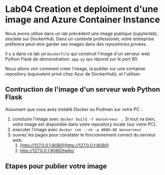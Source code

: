 # Lab04 Creation et deploiment d'une image and Azure Container Instance
Nous avons utilisé dans un lab précédent une image _publique_ (jupyterlab), stockée sur DockerHub.
Dans un contexte professionel, votre entreprise préferera peut-etre garder ses images dans des _repositories_ privées. 

Il y a dans ce lab un `Dockerfile` qui construit l'image d'un serveur web Python Flask de demonstration: `app.py` qui répond sur le port 80.

Nous allons voir comment créer l'image, la publier sur une container repository (equivalent privé chez Azur de DockerHub), et l'utiliser.


## Contruction de l'image d'un serveur web Python Flask
Assumant que vous avez installé Docker ou Podman sur votre PC :
1. constuire l'image avec `docker build -t monserveur .`. Si tout va bien, votre image est disponible dans votre repository locale (sur votre PC).
2. executer l'image avec `docker run --rm -p 8080:80 monserveur` 
3. ouvrez les pages pour constater le foncionnement correct du serveur web.
   1. [http://127.0.0.1:8080](http://127.0.0.1:8080)
   2. [http://127.0.0.1:8080/hello/<votre nom>](http://127.0.0.1:8080/hello/)   


## Etapes pour publier votre image 

